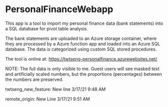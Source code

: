 # PersonalFinanceWebapp

This app is a tool to import my personal finance data (bank statements) into a SQL database for pivot table analysis.

The bank statements are uploaded to an Azure storage container, where they are processed by a Azure function app and loaded into an Azure SQL database. The data is categorized using custom SQL stored procedures.

The tool is online at: https://twtseng-personalfinance.azurewebsites.net/

NOTE: The full data is only visible to me. Guest users will see masked text and artificially scaled numbers, but the proportions (percentages) between the numbers are preserved.

twtseng_new_feature: New line 3/17/21 9:48 AM

remote_origin: New Line 3/17/21 9:51 AM
